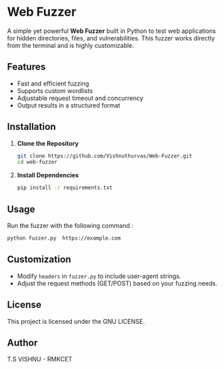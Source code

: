 # Web Fuzzer

A simple yet powerful **Web Fuzzer** built in Python to test web applications for hidden directories, files, and vulnerabilities. This fuzzer works directly from the terminal and is highly customizable.

## Features

- Fast and efficient fuzzing
- Supports custom wordlists
- Adjustable request timeout and concurrency
- Output results in a structured format

## Installation

1. **Clone the Repository**

   ```sh
   git clone https://github.com/Vishnuthurvas/Web-Fuzzer.git
   cd web-fuzzer
   ```

2. **Install Dependencies**

   ```sh
   pip install -r requirements.txt
   ```

## Usage

Run the fuzzer with the following command : 

   ```sh
python fuzzer.py  https://example.com  
   ```

## Customization

- Modify `headers` in `fuzzer.py` to include user-agent strings.
- Adjust the request methods (GET/POST) based on your fuzzing needs.

## License

This project is licensed under the GNU LICENSE.

##

## Author

T.S VISHNU - RMKCET 

